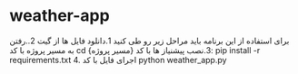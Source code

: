 # weather-app
برای استفاده از این برنامه باید مراحل زیر رو طی کنید 
1.دانلود فایل ها از گیت 
2..رفتن به مسیر پروژه با کد cd {مسیر پروژه} 
3.نصب پیشنیاز ها با کد: pip install -r requirements.txt
4. اجرای فایل با کد python weather_app.py
